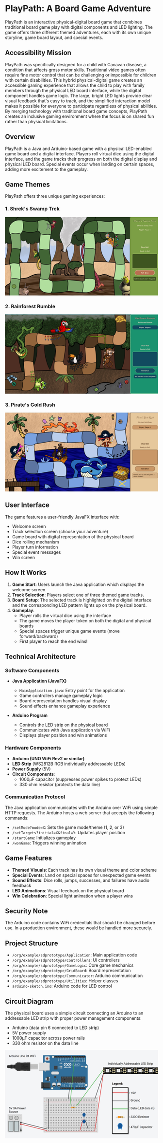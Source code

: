 # PlayPath: A Board Game Adventure

PlayPath is an interactive physical-digital board game that combines traditional board game play with digital components and LED lighting. The game offers three different themed adventures, each with its own unique storyline, game board layout, and special events.

## Accessibility Mission
PlayPath was specifically designed for a child with Canavan disease, a condition that affects gross motor skills. Traditional video games often require fine motor control that can be challenging or impossible for children with certain disabilities.
This hybrid physical-digital game creates an accessible gaming experience that allows the child to play with family members through the physical LED board interface, while the digital component handles game logic. The large, bright LED lights provide clear visual feedback that's easy to track, and the simplified interaction model makes it possible for everyone to participate regardless of physical abilities.
By merging technology with traditional board game concepts, PlayPath creates an inclusive gaming environment where the focus is on shared fun rather than physical limitations.

## Overview

PlayPath is a Java and Arduino-based game with a physical LED-enabled game board and a digital interface. Players roll virtual dice using the digital interface, and the game tracks their progress on both the digital display and physical LED board. Special events occur when landing on certain spaces, adding more excitement to the gameplay.

## Game Themes

PlayPath offers three unique gaming experiences:

### 1. Shrek's Swamp Trek
![Shrek's Swamp Trek Board](Board1.png)

### 2. Rainforest Rumble
![Rainforest Rumble Board](Board2.png)

### 3. Pirate's Gold Rush
![Pirate's Gold Rush Board](Board3.png)


## User Interface

The game features a user-friendly JavaFX interface with:
- Welcome screen
- Track selection screen (choose your adventure)
- Game board with digital representation of the physical board
- Dice rolling mechanism
- Player turn information
- Special event messages
- Win screen

## How It Works

1. **Game Start**: Users launch the Java application which displays the welcome screen.
2. **Track Selection**: Players select one of three themed game tracks.
3. **Board Setup**: The selected track is highlighted on the digital interface and the corresponding LED pattern lights up on the physical board.
4. **Gameplay**:
   - Player rolls the virtual dice using the interface
   - The game moves the player token on both the digital and physical boards
   - Special spaces trigger unique game events (move forward/backward)
   - First player to reach the end wins!

## Technical Architecture

### Software Components

- **Java Application (JavaFX)**
  - `MainApplication.java`: Entry point for the application
  - Game controllers manage gameplay logic
  - Board representation handles visual display
  - Sound effects enhance gameplay experience

- **Arduino Program**
  - Controls the LED strip on the physical board
  - Communicates with Java application via WiFi
  - Displays player position and win animations

### Hardware Components

- **Arduino (UNO WiFi Rev2 or similar)**
- **LED Strip** (WS2812B RGB individually addressable LEDs)
- **Power Supply** (5V)
- **Circuit Components**:
  - 1000μF capacitor (suppresses power spikes to protect LEDs)
  - 330 ohm resistor (protects the data line)

### Communication Protocol

The Java application communicates with the Arduino over WiFi using simple HTTP requests. The Arduino hosts a web server that accepts the following commands:
- `/setMode?mode=X`: Sets the game mode/theme (1, 2, or 3)
- `/setTargets?initial=X&final=Y`: Updates player position
- `/startGame`: Initializes gameplay
- `/wonGame`: Triggers winning animation

## Game Features

- **Themed Visuals**: Each track has its own visual theme and color scheme
- **Special Events**: Land on special spaces for unexpected game events
- **Sound Effects**: Dice rolls, jumps, successes, and failures have audio feedback
- **LED Animations**: Visual feedback on the physical board
- **Win Celebration**: Special light animation when a player wins

## Security Note

The Arduino code contains WiFi credentials that should be changed before use. In a production environment, these would be handled more securely.

## Project Structure

- `/org/example/sdprototype/Application`: Main application code
- `/org/example/sdprototype/Controllers`: UI controllers
- `/org/example/sdprototype/GameLogic`: Core game mechanics
- `/org/example/sdprototype/GridBoard`: Board representation
- `/org/example/sdprototype/Communicator`: Arduino communication
- `/org/example/sdprototype/Utilities`: Helper classes
- `arduino-sketch.ino`: Arduino code for LED control

## Circuit Diagram

The physical board uses a simple circuit connecting an Arduino to an addressable LED strip with proper power management components:
- Arduino (data pin 6 connected to LED strip)
- 5V power supply
- 1000μF capacitor across power rails
- 330 ohm resistor on the data line

![Circuit Diagram](Circuit.png)
